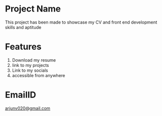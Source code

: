 # Project Name

This project has been made to showcase my CV and front end development skills and aptitude

# Features

1. Download my resume
2. link to my projects
3. Link to my socials
4. accessible from anywhere

# EmailID

arjunv020@gmail.com
